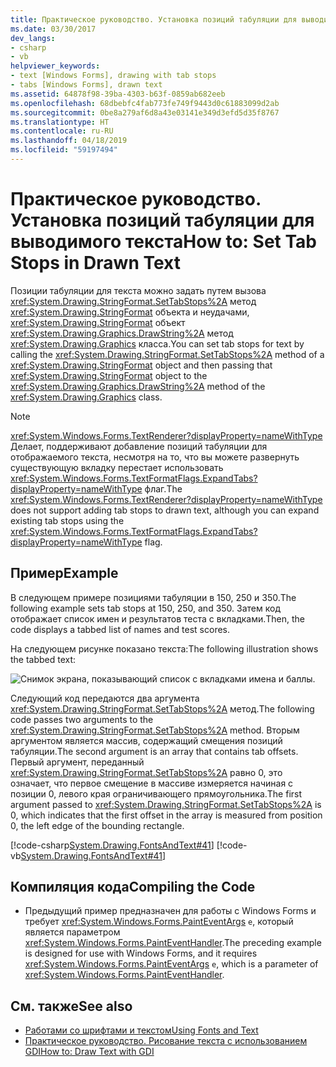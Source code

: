 ```yaml
---
title: Практическое руководство. Установка позиций табуляции для выводимого текста
ms.date: 03/30/2017
dev_langs:
- csharp
- vb
helpviewer_keywords:
- text [Windows Forms], drawing with tab stops
- tabs [Windows Forms], drawn text
ms.assetid: 64878f98-39ba-4303-b63f-0859ab682eeb
ms.openlocfilehash: 68dbebfc4fab773fe749f9443d0c61883099d2ab
ms.sourcegitcommit: 0be8a279af6d8a43e03141e349d3efd5d35f8767
ms.translationtype: HT
ms.contentlocale: ru-RU
ms.lasthandoff: 04/18/2019
ms.locfileid: "59197494"
---
```

# <a name="how-to-set-tab-stops-in-drawn-text"></a><span data-ttu-id="956f0-102">Практическое руководство. Установка позиций табуляции для выводимого текста</span><span class="sxs-lookup"><span data-stu-id="956f0-102">How to: Set Tab Stops in Drawn Text</span></span>
<span data-ttu-id="956f0-103">Позиции табуляции для текста можно задать путем вызова <xref:System.Drawing.StringFormat.SetTabStops%2A> метод <xref:System.Drawing.StringFormat> объекта и неудачами, <xref:System.Drawing.StringFormat> объект <xref:System.Drawing.Graphics.DrawString%2A> метод <xref:System.Drawing.Graphics> класса.</span><span class="sxs-lookup"><span data-stu-id="956f0-103">You can set tab stops for text by calling the <xref:System.Drawing.StringFormat.SetTabStops%2A> method of a <xref:System.Drawing.StringFormat> object and then passing that <xref:System.Drawing.StringFormat> object to the <xref:System.Drawing.Graphics.DrawString%2A> method of the <xref:System.Drawing.Graphics> class.</span></span>  
  
> [!NOTE]
>  <span data-ttu-id="956f0-104"><xref:System.Windows.Forms.TextRenderer?displayProperty=nameWithType> Делает, поддерживают добавление позиций табуляции для отображаемого текста, несмотря на то, что вы можете развернуть существующую вкладку перестает использовать <xref:System.Windows.Forms.TextFormatFlags.ExpandTabs?displayProperty=nameWithType> флаг.</span><span class="sxs-lookup"><span data-stu-id="956f0-104">The <xref:System.Windows.Forms.TextRenderer?displayProperty=nameWithType> does not support adding tab stops to drawn text, although you can expand existing tab stops using the <xref:System.Windows.Forms.TextFormatFlags.ExpandTabs?displayProperty=nameWithType> flag.</span></span>  
  
## <a name="example"></a><span data-ttu-id="956f0-105">Пример</span><span class="sxs-lookup"><span data-stu-id="956f0-105">Example</span></span>  
 <span data-ttu-id="956f0-106">В следующем примере позициями табуляции в 150, 250 и 350.</span><span class="sxs-lookup"><span data-stu-id="956f0-106">The following example sets tab stops at 150, 250, and 350.</span></span> <span data-ttu-id="956f0-107">Затем код отображает список имен и результатов теста с вкладками.</span><span class="sxs-lookup"><span data-stu-id="956f0-107">Then, the code displays a tabbed list of names and test scores.</span></span>  
  
 <span data-ttu-id="956f0-108">На следующем рисунке показано текста:</span><span class="sxs-lookup"><span data-stu-id="956f0-108">The following illustration shows the tabbed text:</span></span>  
  
 ![Снимок экрана, показывающий список с вкладками имена и баллы.](./media/how-to-set-tab-stops-in-drawn-text/tab-list-names-test-scores.png)  
  
 <span data-ttu-id="956f0-110">Следующий код передаются два аргумента <xref:System.Drawing.StringFormat.SetTabStops%2A> метод.</span><span class="sxs-lookup"><span data-stu-id="956f0-110">The following code passes two arguments to the <xref:System.Drawing.StringFormat.SetTabStops%2A> method.</span></span> <span data-ttu-id="956f0-111">Вторым аргументом является массив, содержащий смещения позиций табуляции.</span><span class="sxs-lookup"><span data-stu-id="956f0-111">The second argument is an array that contains tab offsets.</span></span> <span data-ttu-id="956f0-112">Первый аргумент, переданный <xref:System.Drawing.StringFormat.SetTabStops%2A> равно 0, это означает, что первое смещение в массиве измеряется начиная с позиции 0, левого края ограничивающего прямоугольника.</span><span class="sxs-lookup"><span data-stu-id="956f0-112">The first argument passed to <xref:System.Drawing.StringFormat.SetTabStops%2A> is 0, which indicates that the first offset in the array is measured from position 0, the left edge of the bounding rectangle.</span></span>  
  
 [!code-csharp[System.Drawing.FontsAndText#41](~/samples/snippets/csharp/VS_Snippets_Winforms/System.Drawing.FontsAndText/CS/Class1.cs#41)]
 [!code-vb[System.Drawing.FontsAndText#41](~/samples/snippets/visualbasic/VS_Snippets_Winforms/System.Drawing.FontsAndText/VB/Class1.vb#41)]  
  
## <a name="compiling-the-code"></a><span data-ttu-id="956f0-113">Компиляция кода</span><span class="sxs-lookup"><span data-stu-id="956f0-113">Compiling the Code</span></span>  
  
-   <span data-ttu-id="956f0-114">Предыдущий пример предназначен для работы с Windows Forms и требует <xref:System.Windows.Forms.PaintEventArgs> `e`, который является параметром <xref:System.Windows.Forms.PaintEventHandler>.</span><span class="sxs-lookup"><span data-stu-id="956f0-114">The preceding example is designed for use with Windows Forms, and it requires <xref:System.Windows.Forms.PaintEventArgs> `e`, which is a parameter of <xref:System.Windows.Forms.PaintEventHandler>.</span></span>  
  
## <a name="see-also"></a><span data-ttu-id="956f0-115">См. также</span><span class="sxs-lookup"><span data-stu-id="956f0-115">See also</span></span>

- [<span data-ttu-id="956f0-116">Работами со шрифтами и текстом</span><span class="sxs-lookup"><span data-stu-id="956f0-116">Using Fonts and Text</span></span>](using-fonts-and-text.md)
- [<span data-ttu-id="956f0-117">Практическое руководство. Рисование текста с использованием GDI</span><span class="sxs-lookup"><span data-stu-id="956f0-117">How to: Draw Text with GDI</span></span>](how-to-draw-text-with-gdi.md)
